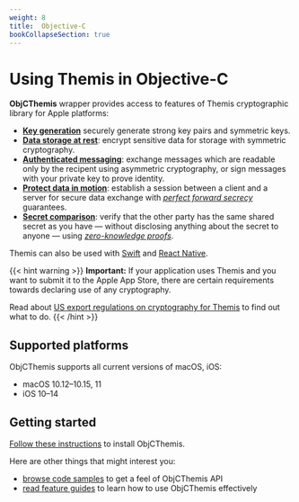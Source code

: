```yaml
---
weight: 8
title:  Objective-C
bookCollapseSection: true
---
```


# Using Themis in Objective-C

**ObjCThemis** wrapper provides access to features of Themis cryptographic library for Apple platforms:

- **[Key generation](features/#key-generation)**
  securely generate strong key pairs and symmetric keys.
- **[Data storage at rest](features/#secure-cell)**:
  encrypt sensitive data for storage with symmetric cryptography.
- **[Authenticated messaging](features/#secure-message)**:
  exchange messages which are readable only by the recipent using asymmetric cryptography,
  or sign messages with your private key to prove identity.
- **[Protect data in motion](features/#secure-session)**:
  establish a session between a client and a server for secure data exchange
  with _[perfect forward secrecy](https://en.wikipedia.org/wiki/Forward_secrecy)_ guarantees.
- **[Secret comparison](features/#secure-comparator)**:
  verify that the other party has the same shared secret as you have —
  without disclosing anything about the secret to anyone —
  using _[zero-knowledge proofs](https://en.wikipedia.org/wiki/Zero-knowledge_proof)_.

Themis can also be used with [Swift](../swift/) and [React Native](../react-native/).

{{< hint warning >}}
**Important:**
If your application uses Themis and you want to submit it to the Apple App Store,
there are certain requirements towards declaring use of any cryptography.

Read about [US export regulations on cryptography for Themis](/themis/regulations/us-crypto-regulations/) to find out what to do.
{{< /hint >}}

## Supported platforms

ObjCThemis supports all current versions of macOS, iOS:

- macOS 10.12–10.15, 11
- iOS 10–14

## Getting started

[Follow these instructions](installation/) to install ObjCThemis.

Here are other things that might interest you:

<!-- API docs when they are ready -->
- [browse code samples](examples/) to get a feel of ObjCThemis API
- [read feature guides](features/) to learn how to use ObjCThemis effectively
